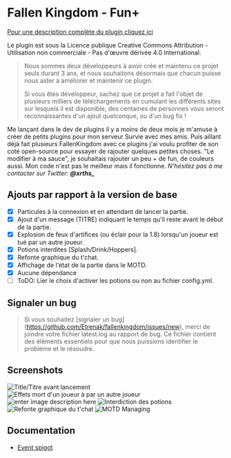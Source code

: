 
Fallen Kingdom - Fun+
===
[Pour une description complète du plugin cliquez ici](https://www.spigotmc.org/resources/fallenkingdom.38878/)

Le plugin est sous la Licence publique Creative Commons Attribution - Utilisation non commerciale - Pas d'œuvre dérivée 4.0 International.

> Nous sommes deux développeurs à avoir crée et maintenu ce projet seuls
> durant 3 ans, et nous souhaitons  désormais que chacun puisse nous
> aider à améliorer et maintenir ce plugin. 
> 
> Si vous êtes développeur, sachez que ce projet a fait l'objet de
> plusieurs milliers de téléchargements en cumulant les différents sites
> sur lesquels il est disponible, des centaines de personnes vous seront
> reconnaissantes d'un ajout quelconque, ou d'un bug fix !

Me lançant dans le dev de plugins il y a moins de deux mois je m'amuse à créer de petits plugins pour mon serveur Survie avec mes amis. Puis aillant déjà fait plusieurs FallenKingdom avec ce plugins j'ai voulu profiter de son coté open-source pour essayer de rajouter quelques petites choses. "Le modifier à ma sauce", je souhaitais rajouter un peu  + de fun, de couleurs aussi. Mon code n'est pas le meilleur mais il fonctionne. 
*N'hésitez pas à me contacter sur Twitter: **@xrths_***

## Ajouts par rapport à la version de base
- [x] Particules à la connexion et en attendant de lancer la partie.
- [x] Ajout d'un message (TITRE) indiquant le temps qu'il reste avant le début de la partie.
- [x] Explosion de feux d'artifices (ou éclair pour la 1.8) lorsqu'un joueur est tué par un autre joueur.
- [x] Potions interdites [Splash/Drink/Hoppers].
- [x] Refonte graphique du t'chat.
- [x] Affichage de l'état de la partie dans le MOTD.
- [x] Aucune dépendance
- [ ] ToDO: Lier le choix d'activer les potions ou non au fichier config.yml.

## Signaler un bug

> Si vous souhaitez [signaler un bug]
> (https://github.com/Etrenak/fallenkingdom/issues/new), merci de
> joindre votre fichier latest.log au rapport de bug. Ce fichier
> contient des éléments essentiels pour que nous puissions identifier le
> problème et le résoudre.

## Screenshots
![Title/Titre avant lancement](http://files.sikya.fr/2020-02-05_22.03.52.png)
![Effets mort d'un joueur à par un autre joueur](http://files.sikya.fr/2020-02-05_22.04.39.png)
![enter image description here](http://files.sikya.fr/particles.png)
![Interdiction des potions](http://files.sikya.fr/Screenshot_1.png)
![Refonte graphique du t'chat](http://files.sikya.fr/Screenshot_2.png)
![MOTD Managing](http://files.sikya.fr/gif.gif)

## Documentation
* [Event spigot](docs/api/api.md)


